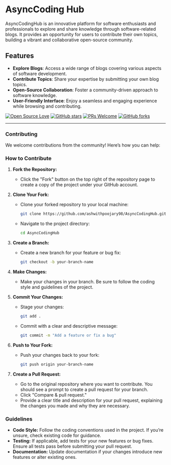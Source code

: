 # AsyncCoding Hub

AsyncCodingHub is an innovative platform for software enthusiasts and professionals to explore and share knowledge through software-related blogs. It provides an opportunity for users to contribute their own topics, building a vibrant and collaborative open-source community.

## Features

- **Explore Blogs**: Access a wide range of blogs covering various aspects of software development.
- **Contribute Topics**: Share your expertise by submitting your own blog topics.
- **Open-Source Collaboration**: Foster a community-driven approach to software knowledge.
- **User-Friendly Interface**: Enjoy a seamless and engaging experience while browsing and contributing.

[![Open Source Love](https://badges.frapsoft.com/os/v1/open-source.svg?v=103)](https://github.com/ashwithpoojary98/AsyncCodingHub)
[![GitHub stars](https://img.shields.io/github/stars/ashwithpoojary98/AsyncCodingHub.svg?style=flat)](https://github.com/ashwithpoojary98/AsyncCodingHub/stargazers)
[![PRs Welcome](https://img.shields.io/badge/PRs-Welcome-brightgreen.svg?style=flat )](https://github.com/ashwithpoojary98/AsyncCodingHub/pulls)
[![GitHub forks](https://img.shields.io/github/forks/ashwithpoojary98/AsyncCodingHub.svg?style=social&label=Fork)](https://github.com/ashwithpoojary98/AsyncCodingHub/network)



***

### Contributing

We welcome contributions from the community! Here’s how you can help:

### How to Contribute

1. **Fork the Repository:**
    - Click the "Fork" button on the top right of the repository page to create a copy of the project under your GitHub account.

2. **Clone Your Fork:**
    - Clone your forked repository to your local machine:
      ```bash
      git clone https://github.com/ashwithpoojary98/AsyncCodingHub.git
      ```
    - Navigate to the project directory:
      ```bash
      cd AsyncCodingHub
      ```

3. **Create a Branch:**
    - Create a new branch for your feature or bug fix:
      ```bash
      git checkout -b your-branch-name
      ```

4. **Make Changes:**
    - Make your changes in your branch. Be sure to follow the coding style and guidelines of the project.

5. **Commit Your Changes:**
    - Stage your changes:
      ```bash
      git add .
      ```
    - Commit with a clear and descriptive message:
      ```bash
      git commit -m "Add a feature or fix a bug"
      ```

6. **Push to Your Fork:**
    - Push your changes back to your fork:
      ```bash
      git push origin your-branch-name
      ```

7. **Create a Pull Request:**
    - Go to the original repository where you want to contribute. You should see a prompt to create a pull request for your branch.
    - Click "Compare & pull request."
    - Provide a clear title and description for your pull request, explaining the changes you made and why they are necessary.

### Guidelines

- **Code Style:** Follow the coding conventions used in the project. If you’re unsure, check existing code for guidance.
- **Testing:** If applicable, add tests for your new features or bug fixes. Ensure all tests pass before submitting your pull request.
- **Documentation:** Update documentation if your changes introduce new features or alter existing ones.
